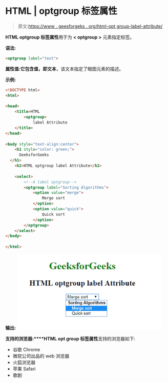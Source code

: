 # HTML | optgroup 标签属性

> 原文:[https://www . geesforgeks . org/html-opt group-label-attribute/](https://www.geeksforgeeks.org/html-optgroup-label-attribute/)

**HTML optgroup 标签属性**用于为 **< optgroup >** 元素指定标签。

**语法:**

```html
<optgroup label="text"> 
```

**属性值:**它包含值，即**文本**，该文本指定了眼图元素的描述。

**示例:**

```html
<!DOCTYPE html>
<html>

<head>
    <title>HTML
        <optgroup>
            label Attribute
    </title>
</head>

<body style="text-align:center">
    <h1 style="color: green;">
      GeeksforGeeks
  </h1>
    <h2>HTML optgroup label Attribute</h2>

    <select>
        <!--A label optgroup-->
        <optgroup label="Sorting Algorithms">
            <option value="merge">
                Merge sort
            </option>
            <option value="quick">
                Quick sort
            </option>
        </optgroup>
    </select>
</body>

</html>
```

**输出:**
![](img/c56b74058d6fe7c308b5ee0e08997a03.png)

**支持的浏览器:****HTML opt group 标签属性**支持的浏览器如下:

*   谷歌 Chrome
*   微软公司出品的 web 浏览器
*   火狐浏览器
*   苹果 Safari
*   歌剧